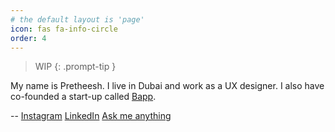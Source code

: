 ```yaml
---
# the default layout is 'page'
icon: fas fa-info-circle
order: 4
---
```


> WIP
{: .prompt-tip }


My name is Pretheesh. I live in Dubai and work as a UX designer. I also have co-founded a start-up called [Bapp](https://www.bappnow.com).


--
[Instagram](https://www.instagram.com/_pretheesh/)
[LinkedIn](https://www.linkedin.com/in/pretheeshmt/)
[Ask me anything](https://www.f3.cool/babag.org)

